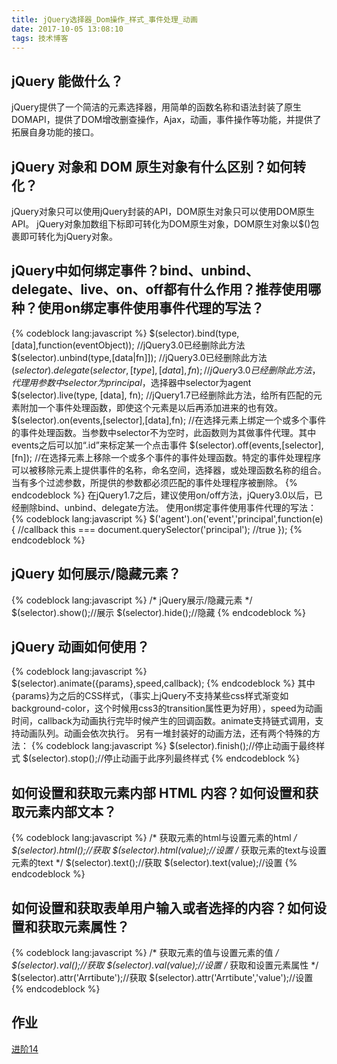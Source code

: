 ```yaml
---
title: jQuery选择器_Dom操作_样式_事件处理_动画
date: 2017-10-05 13:08:10
tags: 技术博客
---
```

##  jQuery 能做什么？
jQuery提供了一个简洁的元素选择器，用简单的函数名称和语法封装了原生DOMAPI，提供了DOM增改删查操作，Ajax，动画，事件操作等功能，并提供了拓展自身功能的接口。

##  jQuery 对象和 DOM 原生对象有什么区别？如何转化？
jQuery对象只可以使用jQuery封装的API，DOM原生对象只可以使用DOM原生API。
jQuery对象加数组下标即可转化为DOM原生对象，DOM原生对象以$()包裹即可转化为jQuery对象。

## jQuery中如何绑定事件？bind、unbind、delegate、live、on、off都有什么作用？推荐使用哪种？使用on绑定事件使用事件代理的写法？
{% codeblock lang:javascript %}
$(selector).bind(type,[data],function(eventObject)); //jQuery3.0已经删除此方法
$(selector).unbind(type,[data|fn]]); //jQuery3.0已经删除此方法
$(selector).delegate(selector,[type],[data],fn); //jQuery3.0已经删除此方法，代理用参数中selector为principal，$选择器中selector为agent
$(selector).live(type, [data], fn); //jQuery1.7已经删除此方法，给所有匹配的元素附加一个事件处理函数，即使这个元素是以后再添加进来的也有效。
$(selector).on(events,[selector],[data],fn); //在选择元素上绑定一个或多个事件的事件处理函数。当参数中selector不为空时，此函数则为其做事件代理。其中events之后可以加“.id”来标定某一个点击事件
$(selector).off(events,[selector],[fn]); //在选择元素上移除一个或多个事件的事件处理函数。特定的事件处理程序可以被移除元素上提供事件的名称，命名空间，选择器，或处理函数名称的组合。当有多个过滤参数，所提供的参数都必须匹配的事件处理程序被删除。
{% endcodeblock %}
在jQuery1.7之后，建议使用on/off方法，jQuery3.0以后，已经删除bind、unbind、delegate方法。
使用on绑定事件使用事件代理的写法：
{% codeblock lang:javascript %}
$('agent').on('event','principal',function(e){
    //callback
    this === document.querySelector('principal'); //true
  });
{% endcodeblock %}
## jQuery 如何展示/隐藏元素？
{% codeblock lang:javascript %}
/* jQuery展示/隐藏元素 */
$(selector).show();//展示
$(selector).hide();//隐藏
{% endcodeblock %}
##  jQuery 动画如何使用？
{% codeblock lang:javascript %}
$(selector).animate({params},speed,callback);
{% endcodeblock %}
其中{params}为之后的CSS样式，（事实上jQuery不支持某些css样式渐变如background-color，这个时候用css3的transition属性更为好用），speed为动画时间，callback为动画执行完毕时候产生的回调函数。animate支持链式调用，支持动画队列。动画会依次执行。
另有一堆封装好的动画方法，还有两个特殊的方法：
{% codeblock lang:javascript %}
$(selector).finish();//停止动画于最终样式
$(selector).stop();//停止动画于此序列最终样式
{% endcodeblock %}
## 如何设置和获取元素内部 HTML 内容？如何设置和获取元素内部文本？
{% codeblock lang:javascript %}
/* 获取元素的html与设置元素的html */
$(selector).html();//获取
$(selector).html(value);//设置
/* 获取元素的text与设置元素的text */
$(selector).text();//获取
$(selector).text(value);//设置
{% endcodeblock %}
## 如何设置和获取表单用户输入或者选择的内容？如何设置和获取元素属性？
{% codeblock lang:javascript %}
/* 获取元素的值与设置元素的值 */
$(selector).val();//获取
$(selector).val(value);//设置
/* 获取和设置元素属性 */
$(selector).attr('Arrtibute');//获取
$(selector).attr('Arrtibute','value');//设置
{% endcodeblock %}
## 作业
[进阶14](https://github.com/Zainking/demos/tree/master/%E8%BF%9B%E9%98%B614)
